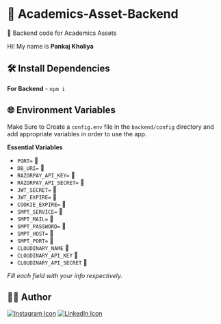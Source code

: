 # 🌈 Academics-Asset-Backend

🚀 Backend code for Academics Assets

Hi! My name is **Pankaj Kholiya**

## 🛠️ Install Dependencies

**For Backend** - `npm i`

## 🌐 Environment Variables

Make Sure to Create a `config.env` file in the `backend/config` directory and add appropriate variables in order to use the app.

**Essential Variables**
- `PORT=` 🌟
- `DB_URI=` 🌟
- `RAZORPAY_API_KEY=` 🌟
- `RAZORPAY_API_SECRET=` 🌟
- `JWT_SECRET=` 🌟
- `JWT_EXPIRE=` 🌟
- `COOKIE_EXPIRE=` 🌟
- `SMPT_SERVICE=` 🌟
- `SMPT_MAIL=` 🌟
- `SMPT_PASSWORD=` 🌟
- `SMPT_HOST=` 🌟
- `SMPT_PORT=` 🌟
- `CLOUDINARY_NAME` 🌟
- `CLOUDINARY_API_KEY` 🌟
- `CLOUDINARY_API_SECRET` 🌟

_Fill each field with your info respectively._

## 👨‍💻 Author

[![Instagram Icon](https://img.icons8.com/color/96/000000/instagram-new.png)](https://www.instagram.com/ifeelpankaj) 
 [![LinkedIn Icon](https://img.icons8.com/color/96/000000/linkedin.png)](https://www.linkedin.com/in/ifeelpankaj) 
